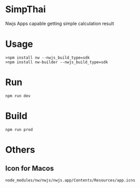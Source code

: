 # SimpThai

Nwjs Apps capable getting simple calculation result

# Usage

```
>npm install nw --nwjs_build_type=sdk
>npm install nw-builder --nwjs_build_type=sdk
```


# Run
```
npm run dev
```

# Build
```
npm run prod
```

# Others

## Icon for Macos

```
node_modules/nw/nwjs/nwjs.app/Contents/Resources/app.icns
```
